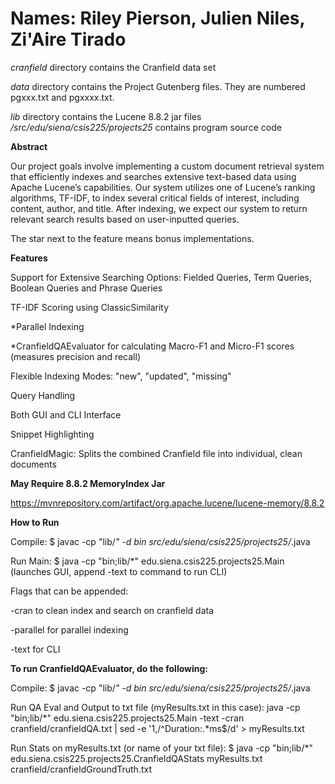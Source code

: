 # Names: Riley Pierson, Julien Niles, Zi'Aire Tirado

*cranfield* directory contains the Cranfield data set<p>
*data* directory contains the Project Gutenberg files.  They are numbered pgxxx.txt and pgxxxx.txt.<p>
*lib* directory contains the Lucene 8.8.2 jar files
*/src/edu/siena/csis225/projects25*  contains program source code

**Abstract**<p>
Our project goals involve implementing a custom document retrieval system that efficiently indexes and searches extensive text-based data using Apache Lucene’s capabilities. Our system utilizes one of Lucene’s  ranking algorithms, TF-IDF, to index several critical fields of interest, including content, author, and title. After indexing, we expect our system to return relevant search results based on user-inputted queries. 

The star next to the feature means bonus implementations.

**Features**<p>
Support for Extensive Searching Options: Fielded Queries, Term Queries, Boolean Queries and Phrase Queries<p>
TF-IDF Scoring using ClassicSimilarity<p>
*Parallel Indexing<p>
*CranfieldQAEvaluator for calculating Macro-F1 and Micro-F1 scores (measures precision and recall)<p>
Flexible Indexing Modes: "new", "updated", "missing"<p>
Query Handling<p>
Both GUI and CLI Interface<p>
Snippet Highlighting<p>
CranfieldMagic: Splits the combined Cranfield file into individual, clean documents<p>

**May Require 8.8.2 MemoryIndex Jar** <p>
https://mvnrepository.com/artifact/org.apache.lucene/lucene-memory/8.8.2

**How to Run** <p>
Compile: $ javac -cp "lib/*" -d bin src/edu/siena/csis225/projects25/*.java <p>
Run Main: $ java -cp "bin;lib/*" edu.siena.csis225.projects25.Main (launches GUI, append -text to command to run CLI) <p>
Flags that can be appended: <p>
-cran to clean index and search on cranfield data <p>
-parallel for parallel indexing <p>
-text for CLI <p>
                        
**To run CranfieldQAEvaluator, do the following:** <p>
Compile: $ javac -cp "lib/*" -d bin src/edu/siena/csis225/projects25/*.java <p>

Run QA Eval and Output to txt file (myResults.txt in this case): java -cp "bin;lib/*" edu.siena.csis225.projects25.Main -text -cran cranfield/cranfieldQA.txt | sed -e '1,/^Duration:.*ms$/d' > myResults.txt <p>

Run Stats on myResults.txt (or name of your txt file): $ java -cp "bin;lib/*" edu.siena.csis225.projects25.CranfieldQAStats myResults.txt cranfield/cranfieldGroundTruth.txt





